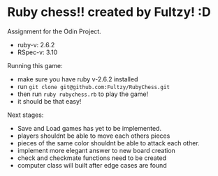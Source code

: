 

# Ruby chess!! created by Fultzy! :D
  Assignment for the Odin Project.
  - ruby-v: 2.6.2
  - RSpec-v: 3.10

  Running this game:
  - make sure you have ruby v-2.6.2 installed
  - run `git clone git@github.com:Fultzy/RubyChess.git`
  - then run `ruby rubychess.rb` to play the game!
  - it should be that easy!

  Next stages:
  - Save and Load games has yet to be implemented.
  - players shouldnt be able to move each others pieces
  - pieces of the same color shouldnt be able to attack each other.
  - implement more elegant answer to new board creation
  - check and checkmate functions need to be created
  - computer class will built after edge cases are found
